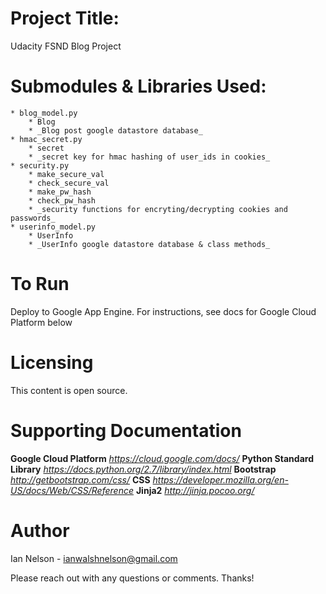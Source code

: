 # **Project Title:**
Udacity FSND Blog Project

# **Submodules & Libraries Used:**
    * blog_model.py
        * Blog
        * _Blog post google datastore database_
    * hmac_secret.py
        * secret
        * _secret key for hmac hashing of user_ids in cookies_
    * security.py
        * make_secure_val
        * check_secure_val
        * make_pw_hash
        * check_pw_hash
        * _security functions for encryting/decrypting cookies and passwords_
    * userinfo_model.py
        * UserInfo
        * _UserInfo google datastore database & class methods_

# To Run
Deploy to Google App Engine. For instructions, see docs for Google Cloud Platform below

# Licensing
This content is open source.

# Supporting Documentation
**Google Cloud Platform** *https://cloud.google.com/docs/*
**Python Standard Library** *https://docs.python.org/2.7/library/index.html*
**Bootstrap** *http://getbootstrap.com/css/*
**CSS** *https://developer.mozilla.org/en-US/docs/Web/CSS/Reference*
**Jinja2** *http://jinja.pocoo.org/*

# **Author**
Ian Nelson - ianwalshnelson@gmail.com

Please reach out with any questions or comments. Thanks!
